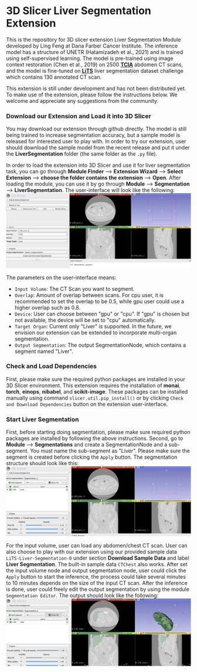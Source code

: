 # 3D Slicer Liver Segmentation Extension
This is the repository for 3D slicer extension Liver Segmentation Module developed by Ling Feng at Dana Farber Cancer Institute. The inference model has a structure of UNETR (Hatamizadeh et al., 2021) and is trained using self-supervised learning. The model is pre-trained using image context restoration (Chen et al., 2019) on 2500 [**TCIA**](https://www.cancerimagingarchive.net) abdomen CT scans, and the model is fine-tuned on [**LiTS**](https://competitions.codalab.org/competitions/17094) liver segmentation dataset challenge which contains 130 annotated CT scan.

This extension is still under development and has not been distributed yet. To make use of the extension, please follow the instructions below. We welcome and appreciate any suggestions from the community.

### Download our Extension and Load it into 3D Slicer
You may download our extension through github directly. The model is still being trained to increase segmentation accuracy, but a sample model is released for interested user to play with. In order to try our extension, user should download the sample model from the recent release and put it under the **LiverSegmentation** folder (the same folder as the `.py` file).

In order to load the extension into 3D Slicer and use it for liver segmentation task, you can go through **Module Finder** --> **Extension Wizard** --> **Select Extension** --> **choose the folder contains the extension** --> **Open**. After loading the module, you can use it by go through **Module** --> **Segmentation** --> **LiverSegmentation**. The user-interface will look like the following: ![alt text](https://github.com/fengling0410/LiverSegmentation/blob/main/Images/user_interface.png)

The parameters on the user-interface means:
- `Input Volume`: The CT Scan you want to segment.
- `Overlap`: Amount of overlap between scans. For cpu user, it is recommended to set the overlap to be 0.5, while gpu user could use a higher overlap such as 0.8.
- `Device`: User can choose between "gpu" or "cpu". If "gpu" is chosen but not available, the device will be set to "cpu" automatically.
- `Target Organ`: Current only "Liver" is supported. In the future, we envision our extension can be extended to incorporate multi-organ segmentation.
- `Output Segmentation`: The output SegmentationNode, which contains a segment named "Liver".

### Check and Load Dependencies
First, please make sure the required python packages are installed in your 3D Slicer environment. This extension requires the installation of **monai**, **torch**, **einops**, **nibabel**, and **scikit-image**. These packages can be installed manually using command `slicer.util.pip_install()` or by clicking `Check and Download Dependencies` button on the extension user-interface.

### Start Liver Segmentation
First, before starting doing segmentation, please make sure required python packages are installed by following the above instructions. Second, go to **Module** --> **Segmentations** and create a SegmentationNode and a sub-segment. You must name the sub-segment as "Liver". Please make sure the segment is created before clicking the `Apply` button. The segmentation structure should look like this: ![alt text](https://github.com/fengling0410/LiverSegmentation/blob/main/Images/segmentations.png)

For the input volume, user can load any abdomen/chest CT scan. User can also choose to play with our extension using our provided sample data `LiTS-Liver-Segmentation-0` under section **Download Sample Data** and label **Liver Segmentation**. The built-in sample data `CTChest` also works. After set the input volume node and output segmentation node, user could click the `Apply` button to start the inference, the process could take several minutes to 10 minutes depends on the size of the input CT scan. After the inference is done, user could freely edit the output segmentation by using the module `Segmentation Editor`. The output should look like the following:
![alt text](https://github.com/fengling0410/LiverSegmentation/blob/main/Images/output.png)





